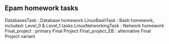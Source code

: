 Epam homework tasks
-------------------
DatabasesTask		: Database homework
LinuxBashTask		: Bash homework, included: Level_0 & Level_1 tasks
LinuxNetworkingTask	: Network homework
Final_project		: primary Final Project
Final_project_EB	: alternative Final Project variant
